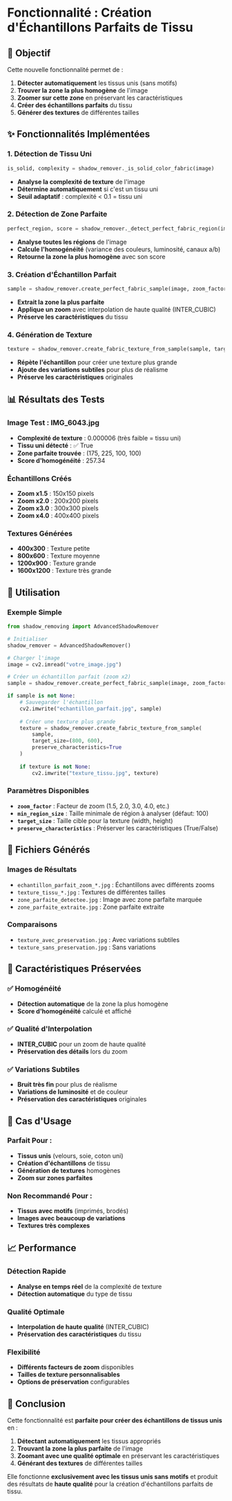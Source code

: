 # Fonctionnalité : Création d'Échantillons Parfaits de Tissu

## 🎯 Objectif

Cette nouvelle fonctionnalité permet de :
1. **Détecter automatiquement** les tissus unis (sans motifs)
2. **Trouver la zone la plus homogène** de l'image
3. **Zoomer sur cette zone** en préservant les caractéristiques
4. **Créer des échantillons parfaits** du tissu
5. **Générer des textures** de différentes tailles

## ✨ Fonctionnalités Implémentées

### 1. Détection de Tissu Uni
```python
is_solid, complexity = shadow_remover._is_solid_color_fabric(image)
```
- **Analyse la complexité de texture** de l'image
- **Détermine automatiquement** si c'est un tissu uni
- **Seuil adaptatif** : complexité < 0.1 = tissu uni

### 2. Détection de Zone Parfaite
```python
perfect_region, score = shadow_remover._detect_perfect_fabric_region(image)
```
- **Analyse toutes les régions** de l'image
- **Calcule l'homogénéité** (variance des couleurs, luminosité, canaux a/b)
- **Retourne la zone la plus homogène** avec son score

### 3. Création d'Échantillon Parfait
```python
sample = shadow_remover.create_perfect_fabric_sample(image, zoom_factor=2.0)
```
- **Extrait la zone la plus parfaite**
- **Applique un zoom** avec interpolation de haute qualité (INTER_CUBIC)
- **Préserve les caractéristiques** du tissu

### 4. Génération de Texture
```python
texture = shadow_remover.create_fabric_texture_from_sample(sample, target_size=(800, 600))
```
- **Répète l'échantillon** pour créer une texture plus grande
- **Ajoute des variations subtiles** pour plus de réalisme
- **Préserve les caractéristiques** originales

## 📊 Résultats des Tests

### Image Test : IMG_6043.jpg
- **Complexité de texture** : 0.000006 (très faible = tissu uni)
- **Tissu uni détecté** : ✅ True
- **Zone parfaite trouvée** : (175, 225, 100, 100)
- **Score d'homogénéité** : 257.34

### Échantillons Créés
- **Zoom x1.5** : 150x150 pixels
- **Zoom x2.0** : 200x200 pixels
- **Zoom x3.0** : 300x300 pixels
- **Zoom x4.0** : 400x400 pixels

### Textures Générées
- **400x300** : Texture petite
- **800x600** : Texture moyenne
- **1200x900** : Texture grande
- **1600x1200** : Texture très grande

## 🚀 Utilisation

### Exemple Simple
```python
from shadow_removing import AdvancedShadowRemover

# Initialiser
shadow_remover = AdvancedShadowRemover()

# Charger l'image
image = cv2.imread("votre_image.jpg")

# Créer un échantillon parfait (zoom x2)
sample = shadow_remover.create_perfect_fabric_sample(image, zoom_factor=2.0)

if sample is not None:
    # Sauvegarder l'échantillon
    cv2.imwrite("echantillon_parfait.jpg", sample)
    
    # Créer une texture plus grande
    texture = shadow_remover.create_fabric_texture_from_sample(
        sample, 
        target_size=(800, 600),
        preserve_characteristics=True
    )
    
    if texture is not None:
        cv2.imwrite("texture_tissu.jpg", texture)
```

### Paramètres Disponibles
- **`zoom_factor`** : Facteur de zoom (1.5, 2.0, 3.0, 4.0, etc.)
- **`min_region_size`** : Taille minimale de région à analyser (défaut: 100)
- **`target_size`** : Taille cible pour la texture (width, height)
- **`preserve_characteristics`** : Préserver les caractéristiques (True/False)

## 📁 Fichiers Générés

### Images de Résultats
- `echantillon_parfait_zoom_*.jpg` : Échantillons avec différents zooms
- `texture_tissu_*.jpg` : Textures de différentes tailles
- `zone_parfaite_detectee.jpg` : Image avec zone parfaite marquée
- `zone_parfaite_extraite.jpg` : Zone parfaite extraite

### Comparaisons
- `texture_avec_preservation.jpg` : Avec variations subtiles
- `texture_sans_preservation.jpg` : Sans variations

## 🎨 Caractéristiques Préservées

### ✅ Homogénéité
- **Détection automatique** de la zone la plus homogène
- **Score d'homogénéité** calculé et affiché

### ✅ Qualité d'Interpolation
- **INTER_CUBIC** pour un zoom de haute qualité
- **Préservation des détails** lors du zoom

### ✅ Variations Subtiles
- **Bruit très fin** pour plus de réalisme
- **Variations de luminosité** et de couleur
- **Préservation des caractéristiques** originales

## 🎯 Cas d'Usage

### Parfait Pour :
- **Tissus unis** (velours, soie, coton uni)
- **Création d'échantillons** de tissu
- **Génération de textures** homogènes
- **Zoom sur zones parfaites**

### Non Recommandé Pour :
- **Tissus avec motifs** (imprimés, brodés)
- **Images avec beaucoup de variations**
- **Textures très complexes**

## 📈 Performance

### Détection Rapide
- **Analyse en temps réel** de la complexité de texture
- **Détection automatique** du type de tissu

### Qualité Optimale
- **Interpolation de haute qualité** (INTER_CUBIC)
- **Préservation des caractéristiques** du tissu

### Flexibilité
- **Différents facteurs de zoom** disponibles
- **Tailles de texture personnalisables**
- **Options de préservation** configurables

## 🎉 Conclusion

Cette fonctionnalité est **parfaite pour créer des échantillons de tissus unis** en :
1. **Détectant automatiquement** les tissus appropriés
2. **Trouvant la zone la plus parfaite** de l'image
3. **Zoomant avec une qualité optimale** en préservant les caractéristiques
4. **Générant des textures** de différentes tailles

Elle fonctionne **exclusivement avec les tissus unis sans motifs** et produit des résultats de **haute qualité** pour la création d'échantillons parfaits de tissu.
